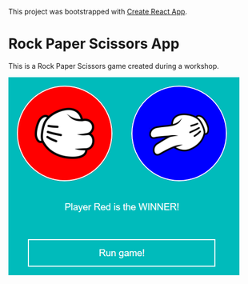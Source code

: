 This project was bootstrapped with [Create React App](https://github.com/facebook/create-react-app).

# Rock Paper Scissors App

This is a Rock Paper Scissors game created during a workshop.

![Screenshot](rockpaper.PNG)
